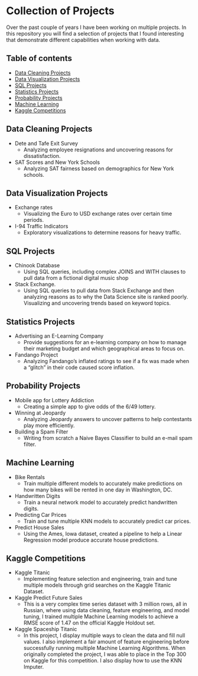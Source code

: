 # Collection of Projects
Over the past couple of years I have been working on multiple projects. In this repository you will find a selection of projects that I found interesting that demonstrate different capabilities when working with data. 

## Table of contents
* [Data Cleaning Projects](#Data-Cleaning-Projects)
* [Data Visualization Projects](#Data-Visualization-Projects)
* [SQL Projects](#SQL-Projects)
* [Statistics Projects](#Statistics-Projects)
* [Probability Projects](#Probability-Projects)
* [Machine Learning](#Machine-Learning)
* [Kaggle Competitions](#Kaggle-Competitions)

## Data Cleaning Projects
* Dete and Tafe Exit Survey
    * Analyzing employee resignations and uncovering reasons for dissatisfaction. 
* SAT Scores and New York Schools
    * Analyzing SAT fairness based on demographics for New York schools.
	
## Data Visualization Projects
* Exchange rates
    * Visualizing the Euro to USD exchange rates over certain time periods.
* I-94 Traffic Indicators
    * Exploratory visualizations to determine reasons for heavy traffic.

## SQL Projects
* Chinook Database
    * Using SQL queries, including complex JOINS and WITH clauses to pull data from a fictional digital music shop
* Stack Exchange.
    * Using SQL queries to pull data from Stack Exchange and then analyzing reasons as to why the Data Science site is ranked poorly. Visualizing and uncovering trends based on keyword topics. 

## Statistics Projects
* Advertising an E-Learning Company
    * Provide suggestions for an e-learning company on how to manage their marketing budget and which geographical areas to focus on. 
* Fandango Project
    * Analyzing Fandango’s inflated ratings to see if a fix was made when a “glitch” in their code caused score inflation.

## Probability Projects
* Mobile app for Lottery Addiction
    * Creating a simple app to give odds of the 6/49 lottery.
* Winning at Jeopardy
    * Analyzing Jeopardy answers to uncover patterns to help contestants play more efficiently. 
* Building a Spam Filter
    * Writing from scratch a Naive Bayes Classifier to build an e-mail spam filter.

## Machine Learning
* Bike Rentals
    * Train multiple different models to accurately make predictions on how many bikes will be rented in one day in Washington, DC.
* Handwritten Digits
    * Train a neural network model to accurately predict handwritten digits.
* Predicting Car Prices
    * Train and tune multiple KNN models to accurately predict car prices.
* Predict House Sales
    * Using the Ames, Iowa dataset, created a pipeline to help a Linear Regression model produce accurate house predictions.

## Kaggle Competitions
* Kaggle Titanic
    * Implementing feature selection and engineering, train and tune multiple models through grid searches on the Kaggle Titanic Dataset.
* Kaggle Predict Future Sales
    * This is a very complex time series dataset with 3 million rows, all in Russian, where using data cleaning, feature engineering, and model tuning, I trained multiple Machine Learning models to achieve a RMSE score of 1.47 on the official Kaggle Holdout set.
* Kaggle Spaceship Titanic
    * In this project, I display multiple ways to clean the data and fill null values. I also implement a fair amount of feature engineering before successfully running multiple Machine Learning Algorithms. When originally completed the project, I was able to place in the Top 300 on Kaggle for this competition. I also display how to use the KNN Imputer.


